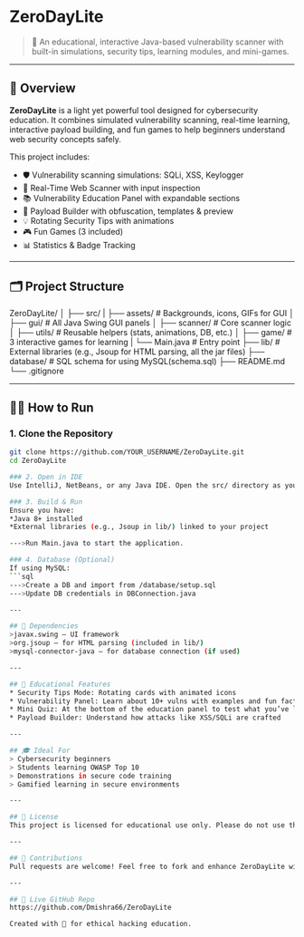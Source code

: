 # ZeroDayLite

> 🎯 An educational, interactive Java-based vulnerability scanner with built-in simulations, security tips, learning modules, and mini-games.

---

## 🚀 Overview

**ZeroDayLite** is a light yet powerful tool designed for cybersecurity education. It combines simulated vulnerability scanning, real-time learning, interactive payload building, and fun games to help beginners understand web security concepts safely.

This project includes:
- 🛡️ Vulnerability scanning simulations: SQLi, XSS, Keylogger
- 📡 Real-Time Web Scanner with input inspection
- 📚 Vulnerability Education Panel with expandable sections
- 🧰 Payload Builder with obfuscation, templates & preview
- 💡 Rotating Security Tips with animations
- 🎮 Fun Games (3 included)
- 📊 Statistics & Badge Tracking

---

## 🗂️ Project Structure

ZeroDayLite/
│
├── src/
|   ├── assets/ # Backgrounds, icons, GIFs for GUI 
│   ├── gui/ # All Java Swing GUI panels
│   ├── scanner/ # Core scanner logic 
│   ├── utils/ # Reusable helpers (stats, animations, DB, etc.) 
│   ├── game/ # 3 interactive games for learning 
|   └── Main.java # Entry point 
├── lib/ # External libraries (e.g., Jsoup for HTML parsing, all the jar files)
├── database/ # SQL schema for using MySQL(schema.sql)
├── README.md
└── .gitignore

---

## 🧑‍💻 How to Run

### 1. Clone the Repository

```bash
git clone https://github.com/YOUR_USERNAME/ZeroDayLite.git
cd ZeroDayLite

### 2. Open in IDE
Use IntelliJ, NetBeans, or any Java IDE. Open the src/ directory as your source root.

### 3. Build & Run
Ensure you have:
*Java 8+ installed
*External libraries (e.g., Jsoup in lib/) linked to your project

--->Run Main.java to start the application.

### 4. Database (Optional)
If using MySQL:
```sql
--->Create a DB and import from /database/setup.sql
--->Update DB credentials in DBConnection.java

---

## 🧰 Dependencies
>javax.swing — UI framework
>org.jsoup — for HTML parsing (included in lib/)
>mysql-connector-java — for database connection (if used)

---

## 📘 Educational Features
* Security Tips Mode: Rotating cards with animated icons
* Vulnerability Panel: Learn about 10+ vulns with examples and fun facts
* Mini Quiz: At the bottom of the education panel to test what you’ve learned
* Payload Builder: Understand how attacks like XSS/SQLi are crafted

---

## 🎓 Ideal For
> Cybersecurity beginners
> Students learning OWASP Top 10
> Demonstrations in secure code training
> Gamified learning in secure environments

---

## 📝 License
This project is licensed for educational use only. Please do not use this tool for unethical or illegal purposes.

---

## 🙌 Contributions
Pull requests are welcome! Feel free to fork and enhance ZeroDayLite with new scan types, games, or modules.

---

## 🔗 Live GitHub Repo
https://github.com/Dmishra66/ZeroDayLite

Created with 💙 for ethical hacking education.
